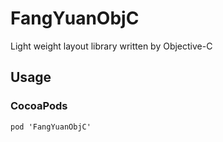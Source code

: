 # FangYuanObjC

Light weight layout library written by Objective-C

## Usage

### CocoaPods

`pod 'FangYuanObjC'`
